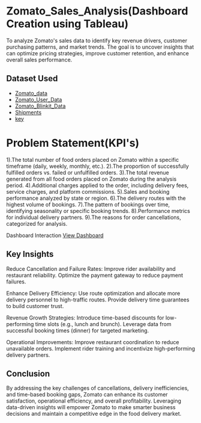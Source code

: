 # Zomato_Sales_Analysis(Dashboard Creation using Tableau)

To analyze Zomato's sales data to identify key revenue drivers, customer purchasing patterns, and market trends. The goal is to uncover insights that can optimize pricing strategies, improve customer retention, and enhance overall sales performance.

## Dataset Used

- <a href="https://github.com/Ranjithdbs/Zomato_Sales_Analysis/blob/main/Zomato_data.csv">Zomato_data</a>
- <a href="https://github.com/Ranjithdbs/Zomato_Sales_Analysis/blob/main/Zomato_User_Data.csv">Zomato_User_Data</a>
- <a href="https://github.com/Ranjithdbs/Zomato_Sales_Analysis/blob/main/Zomato_Blinkit_Data.csv">Zomato_Blinkit_Data</a>
- <a href="https://github.com/Ranjithdbs/Zomato_Sales_Analysis/blob/main/Shipments.csv">Shipments</a>
- <a href="https://github.com/Ranjithdbs/Zomato_Sales_Analysis/blob/main/Key.pdf">key</a>

# Problem Statement(KPI's)
1).The total number of food orders placed on Zomato within a specific timeframe (daily, weekly, monthly, etc.).
2).The proportion of successfully fulfilled orders vs. failed or unfulfilled orders.
3).The total revenue generated from all food orders placed on Zomato during the analysis period.
4).Additional charges applied to the order, including delivery fees, service charges, and platform commissions.
5).Sales and booking performance analyzed by state or region.
6).The delivery routes with the highest volume of bookings.
7).The pattern of bookings over time, identifying seasonality or specific booking trends.
8).Performance metrics for individual delivery partners.
9).The reasons for order cancellations, categorized for analysis.

Dashboard Interaction <a href="https://github.com/Ranjithdbs/Zomato_Sales_Analysis/blob/main/Zomato%20data%20analysis.png">View Dashboard</a>
## Key Insights
Reduce Cancellation and Failure Rates:
Improve rider availability and restaurant reliability.
Optimize the payment gateway to reduce payment failures.

Enhance Delivery Efficiency:
Use route optimization and allocate more delivery personnel to high-traffic routes.
Provide delivery time guarantees to build customer trust.

Revenue Growth Strategies:
Introduce time-based discounts for low-performing time slots (e.g., lunch and brunch).
Leverage data from successful booking times (dinner) for targeted marketing.

Operational Improvements:
Improve restaurant coordination to reduce unavailable orders.
Implement rider training and incentivize high-performing delivery partners.

## Conclusion
By addressing the key challenges of cancellations, delivery inefficiencies, and time-based booking gaps, Zomato can enhance its customer satisfaction, operational efficiency, and overall profitability. Leveraging data-driven insights will empower Zomato to make smarter business decisions and maintain a competitive edge in the food delivery market.
